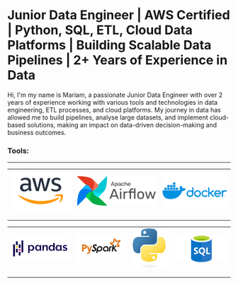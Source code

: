 
# Junior Data Engineer | AWS Certified | Python, SQL, ETL, Cloud Data Platforms | Building Scalable Data Pipelines | 2+ Years of Experience in Data 


Hi, I'm my name is Mariam, a passionate Junior Data Engineer with over 2 years of experience working with various tools and technologies in data engineering, ETL processes, and cloud platforms. My journey in data has allowed me to build pipelines, analyse large datasets, and implement cloud-based solutions, making an impact on data-driven decision-making and business outcomes.


### Tools:

-------------------------------------------------------------------------------------------------------------------------------------
|       ![alt text](images/aws.png)       |      ![alt text](images/airflow.png)       |      ![alt text](images/docker.png)        |      
|------------------------------------|-------------------------------------|--------------------------------------------------------|
-------------------------------------------------------------------------------------------------------------------------------------


|       ![alt text](images/pandas.png)     |      ![alt text](images/pyspark.jpeg)       |      ![alt text](images/python.jpeg)     |      ![alt text](images/sql.png)
|------------------------------------|-------------------------------------|--------------------------------------------------------|--------------------------------------------|
----------------------------------------------------------------------------------------------------------------------------------------------------------------------------------
